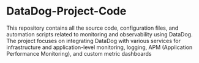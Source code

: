 # DataDog-Project-Code
This repository contains all the source code, configuration files, and automation scripts related to monitoring and observability using DataDog. The project focuses on integrating DataDog with various services for infrastructure and application-level monitoring, logging, APM (Application Performance Monitoring), and custom metric dashboards

